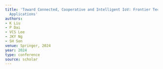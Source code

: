 ```yaml
---
title: 'Toward Connected, Cooperative and Intelligent IoV: Frontier Technologies and
  Applications'
authors:
- K Liu
- P Dai
- VCS Lee
- JKY Ng
- SH Son
venue: Springer, 2024
year: 2024
type: conference
source: scholar
---
```

